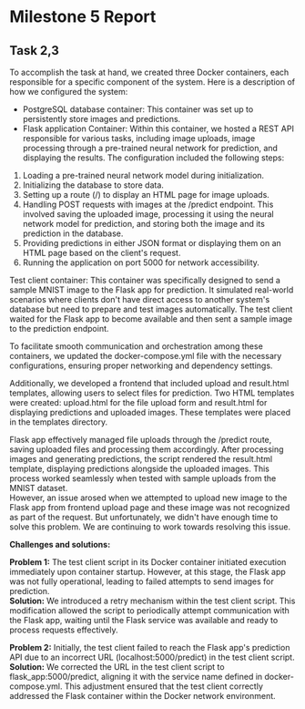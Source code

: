 # Milestone 5 Report

## Task 2,3

To accomplish the task at hand, we created three Docker containers, each responsible for a specific component of the system. Here is a description of how we configured the system:  

- PostgreSQL database container: This container was set up to persistently store images and predictions.  
- Flask application Container: Within this container, we hosted a REST API responsible for various tasks, including image uploads, image processing through a pre-trained neural network for prediction, and displaying the results. The configuration included the following steps:  
1. Loading a pre-trained neural network model during initialization.  
2. Initializing the database to store data.  
3. Setting up a route (/) to display an HTML page for image uploads.
4. Handling POST requests with images at the /predict endpoint. This involved saving the uploaded image, processing it using the neural network model for prediction, and storing both the image and its prediction in the database.
5. Providing predictions in either JSON format or displaying them on an HTML page based on the client's request.
6. Running the application on port 5000 for network accessibility.

Test client container: This container was specifically designed to send a sample MNIST image to the Flask app for prediction. It simulated real-world scenarios where clients don't have direct access to another system's database but need to prepare and test images automatically. The test client waited for the Flask app to become available and then sent a sample image to the prediction endpoint.  

To facilitate smooth communication and orchestration among these containers, we updated the docker-compose.yml file with the necessary configurations, ensuring proper networking and dependency settings.

Additionally, we developed a frontend that included upload and result.html templates, allowing users to select files for prediction. Two HTML templates were created: upload.html for the file upload form and result.html for displaying predictions and uploaded images. These templates were placed in the templates directory.  

Flask app effectively managed file uploads through the /predict route, saving uploaded files and processing them accordingly. After processing images and generating predictions, the script rendered the result.html template, displaying predictions alongside the uploaded images. This process worked seamlessly when tested with sample uploads from the MNIST dataset.  
However, an issue arosed when we attempted to upload new image to the Flask app from frontend upload page and these image was not recognized as part of the request. But unfortunately, we didn't have enough time to solve this problem. We are continuing to work towards resolving this issue.   

**Challenges and solutions:**  

**Problem 1:** The test client script in its Docker container initiated execution immediately upon container startup. However, at this stage, the Flask app was not fully operational, leading to failed attempts to send images for prediction.  
**Solution:** We introduced a retry mechanism within the test client script. This modification allowed the script to periodically attempt communication with the Flask app, waiting until the Flask service was available and ready to process requests effectively.

**Problem 2:** Initially, the test client failed to reach the Flask app's prediction API due to an incorrect URL (localhost:5000/predict) in the test client script.
**Solution:** We corrected the URL in the test client script to flask_app:5000/predict, aligning it with the service name defined in docker-compose.yml. This adjustment ensured that the test client correctly addressed the Flask container within the Docker network environment.
